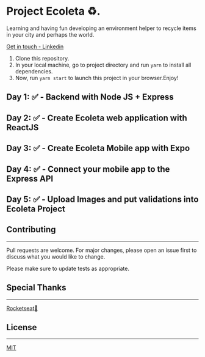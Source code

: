 # Project Ecoleta ♻.

Learning and having fun developing an environment helper to recycle items in your city and perhaps the world.

[Get in touch - Linkedin](https://www.linkedin.com/in/matheus-sunderhus/)

1. Clone this repository.
2. In your local machine, go to project directory and run `yarn` to install all dependencies.
3. Now, run `yarn start` to launch this project in your browser.Enjoy!

## Day 1: ✅ - Backend with Node JS + Express

## Day 2: ✅ - Create Ecoleta web application with ReactJS

## Day 3: ✅ - Create Ecoleta Mobile app with Expo

## Day 4: ✅ - Connect your mobile app to the Express API

## Day 5: ✅ - Upload Images and put validations into  Ecoleta Project

## Contributing

--------------------
Pull requests are welcome. For major changes, please open an issue first to discuss what you would like to change.

Please make sure to update tests as appropriate.

## Special Thanks

--------------------
[Rocketseat🚀](https://github.com/rocketseat)

## License

--------------------
[MIT](https://choosealicense.com/licenses/mit/)
